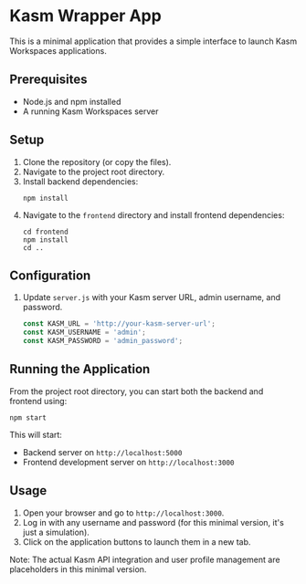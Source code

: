 # Kasm Wrapper App

This is a minimal application that provides a simple interface to launch Kasm Workspaces applications.

## Prerequisites

- Node.js and npm installed
- A running Kasm Workspaces server

## Setup

1. Clone the repository (or copy the files).
2. Navigate to the project root directory.
3. Install backend dependencies:
   ```
   npm install
   ```
4. Navigate to the `frontend` directory and install frontend dependencies:
   ```
   cd frontend
   npm install
   cd ..
   ```

## Configuration

1. Update `server.js` with your Kasm server URL, admin username, and password.
   ```javascript
   const KASM_URL = 'http://your-kasm-server-url';
   const KASM_USERNAME = 'admin';
   const KASM_PASSWORD = 'admin_password';
   ```

## Running the Application

From the project root directory, you can start both the backend and frontend using:

```
npm start
```

This will start:
- Backend server on `http://localhost:5000`
- Frontend development server on `http://localhost:3000`

## Usage

1. Open your browser and go to `http://localhost:3000`.
2. Log in with any username and password (for this minimal version, it's just a simulation).
3. Click on the application buttons to launch them in a new tab.

Note: The actual Kasm API integration and user profile management are placeholders in this minimal version.